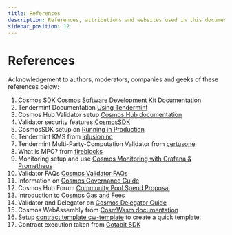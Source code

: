 ```yaml
---
title: References
description: References, attributions and websites used in this documentation
sidebar_position: 12
---
```


# References
Acknowledgement to authors, moderators, companies and geeks of these references below:

1. Cosmos SDK [Cosmos Software Development Kit Documentation](https://docs.cosmos.network/main) 
1. Tendermint Documentation [Using Tendermint](https://docs.tendermint.com/v0.34/tendermint-core/using-tendermint.html#)
1. Cosmos Hub Validator setup [Cosmos Hub documentation](https://hub.cosmos.network/main/validators/validator-setup.html)
1. Validator security features [CosmosSDK](https://hub.cosmos.network/main/validators/security.html)
1. CosmosSDK setup on [Running in Production](https://docs.cosmos.network/v0.47/run-node/run-production)  
1. Tendermint KMS from [iqlusioninc](https://github.com/iqlusioninc/tmkms)
1. Tendermint Multi-Party-Computation Validator from [certusone](https://github.com/certusone/tendermint-mpc-validator)
1. What is MPC? from [fireblocks](https://www.fireblocks.com/what-is-mpc/)
1. Monitoring setup and use [Cosmos Monitoring with Grafana & Prometheus](https://medium.com/cypher-core/cosmos-how-to-set-up-your-own-network-monitoring-dashboard-fe49c63a8271)
1. Validator FAQs [Cosmos Validator FAQs](https://hub.cosmos.network/main/validators/validator-faq.html)
1. Information on [Cosmos Governance Guide](https://hub.cosmos.network/main/governance/)
1. Cosmos Hub Forum [Community Pool Spend Proposal](https://forum.cosmos.network/t/multiple-recipients-in-community-pool-spend-proposals/6379)
1. Introduction to [Cosmos Gas and Fees](https://docs.cosmos.network/main/basics/gas-fees)
1. Validator and Delegator on [Cosmos Delegator Guide](https://hub.cosmos.network/main/delegators/delegator-guide-cli.html)
1. Cosmos WebAssembly from [CosmWasm documentation](https://docs.cosmwasm.com/docs/)
1. Setup [contract template cw-template](https://github.com/CosmWasm/cw-template?ref=morioh.com&utm_source=morioh.com) to create a quick template.
1. Contract execution taken from [Gotabit SDK](https://docs.cosmwasm.com/docs/smart-contracts/contract-semantics)
